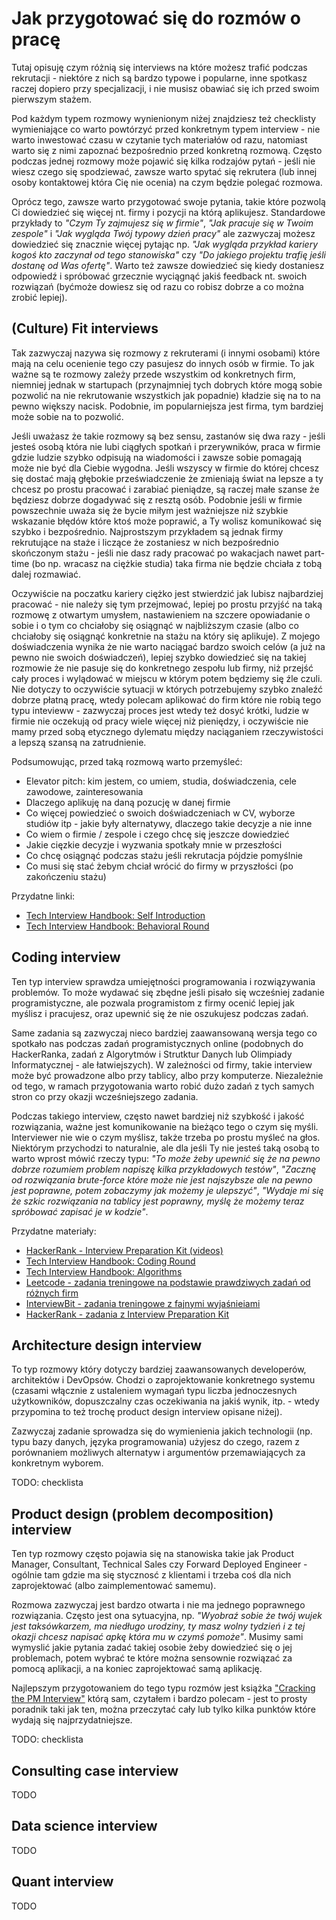 # Jak przygotować się do rozmów o pracę

Tutaj opisuję czym różnią się interviews na które możesz trafić podczas rekrutacji -
niektóre z nich są bardzo typowe i popularne, inne spotkasz raczej dopiero przy
specjalizacji, i nie musisz obawiać się ich przed swoim pierwszym stażem.

Pod każdym typem rozmowy wynienionym niżej znajdziesz też checklisty wymieniające co
warto powtórzyć przed konkretnym typem interview - nie warto inwestować czasu w czytanie
tych materiałów od razu, natomiast warto się z nimi zapoznać bezpośrednio przed konkretną
rozmową. Często podczas jednej rozmowy może pojawić się kilka rodzajów pytań - jeśli nie
wiesz czego się spodziewać, zawsze warto spytać się rekrutera (lub innej osoby
kontaktowej która Cię nie ocenia) na czym będzie polegać rozmowa.

Oprócz tego, zawsze warto przygotować swoje pytania, takie które pozwolą Ci dowiedzieć
się więcej nt. firmy i pozycji na którą aplikujesz. Standardowe przykłady to _"Czym Ty
zajmujesz się w firmie"_, _"Jak pracuje się w Twoim zespole"_ i _"Jak wygląda Twój typowy
dzień pracy"_ ale zazwyczaj możesz dowiedzieć się znacznie więcej pytając np. _"Jak
wygląda przykład kariery kogoś kto zaczynał od tego stanowiska"_ czy _"Do jakiego
projektu trafię jeśli dostanę od Was ofertę"_. Warto też zawsze dowiedzieć się kiedy
dostaniesz odpowiedź i spróbować grzecznie wyciągnąć jakiś feedback nt. swoich rozwiązań
(byćmoże dowiesz się od razu co robisz dobrze a co można zrobić lepiej).

## (Culture) Fit interviews

Tak zazwyczaj nazywa się rozmowy z rekruterami (i innymi osobami) które mają na celu
ocenienie tego czy pasujesz do innych osób w firmie. To jak ważne są te rozmowy zależy
przede wszystkim od konkretnych firm, niemniej jednak w startupach (przynajmniej tych
dobrych które mogą sobie pozwolić na nie rekrutowanie wszystkich jak popadnie) kładzie
się na to na pewno większy nacisk. Podobnie, im popularniejsza jest firma, tym bardziej
może sobie na to pozwolić.

Jeśli uważasz że takie rozmowy są bez sensu, zastanów się dwa razy - jeśli jesteś osobą
która nie lubi ciągłych spotkań i przerywników, praca w firmie gdzie ludzie szybko
odpisują na wiadomości i zawsze sobie pomagają może nie być dla Ciebie wygodna. Jeśli
wszyscy w firmie do której chcesz się dostać mają głębokie przeświadczenie że zmieniają
świat na lepsze a ty chcesz po prostu pracować i zarabiać pieniądze, są raczej małe
szanse że będziesz dobrze dogadywać się z resztą osób. Podobnie jeśli w firmie
powszechnie uważa się że bycie miłym jest ważniejsze niż szybkie wskazanie błędów które
ktoś może poprawić, a Ty wolisz komunikować się szybko i bezpośrednio. Najprostszym
przykładem są jednak firmy rekrutujące na staże i liczące że zostaniesz w nich
bezpośrednio skończonym stażu - jeśli nie dasz rady pracować po wakacjach nawet part-time
(bo np. wracasz na ciężkie studia) taka firma nie będzie chciała z tobą dalej rozmawiać.

Oczywiście na poczatku kariery ciężko jest stwierdzić jak lubisz najbardziej pracować -
nie należy się tym przejmować, lepiej po prostu przyjść na taką rozmowę z otwartym
umysłem, nastawieniem na szczere opowiadanie o sobie i o tym co chciałoby się osiągnąć w
najbliższym czasie (albo co chciałoby się osiągnąć konkretnie na stażu na który się
aplikuje). Z mojego doświadczenia wynika że nie warto naciągać bardzo swoich celów (a już
na pewno nie swoich doświadczeń), lepiej szybko dowiedzieć się na takiej rozmowie że nie
pasuje się do konkretnego zespołu lub firmy, niż przejść cały proces i wylądować w
miejscu w którym potem będziemy się źle czuli. Nie dotyczy to oczywiście sytuacji w
których potrzebujemy szybko znaleźć dobrze płatną pracę, wtedy polecam aplikować do firm
które nie robią tego typu intevieww - zazwyczaj proces jest wtedy też dosyć krótki,
ludzie w firmie nie oczekują od pracy wiele więcej niż pieniędzy, i oczywiście nie mamy
przed sobą etycznego dylematu między naciąganiem rzeczywistości a lepszą szansą na
zatrudnienie.

Podsumowując, przed taką rozmową warto przemyśleć:

- Elevator pitch: kim jestem, co umiem, studia, doświadczenia, cele zawodowe,
  zainteresowania
- Dlaczego aplikuję na daną pozucję w danej firmie
- Co więcej powiedzieć o swoich doświadczeniach w CV, wyborze studiów itp - jakie były
  alternatywy, dlaczego takie decyzje a nie inne
- Co wiem o firmie / zespole i czego chcę się jeszcze dowiedzieć
- Jakie cięzkie decyzje i wyzwania spotkały mnie w przeszłości
- Co chcę osiągnąć podczas stażu jeśli rekrutacja pójdzie pomyślnie
- Co musi się stać żebym chciał wrócić do firmy w przyszłości (po zakończeniu stażu)

Przydatne linki:

- [Tech Interview Handbook: Self Introduction](https://yangshun.github.io/tech-interview-handbook/self-introduction)
- [Tech Interview Handbook: Behavioral Round](https://yangshun.github.io/tech-interview-handbook/behavioral-round-overview)

## Coding interview

Ten typ interview sprawdza umiejętności programowania i rozwiązywania problemów. To może
wydawać się zbędne jeśli pisało się wcześniej zadanie programistyczne, ale pozwala
programistom z firmy ocenić lepiej jak myślisz i pracujesz, oraz upewnić się że nie
oszukujesz podczas zadań.

Same zadania są zazwyczaj nieco bardziej zaawansowaną wersja tego co spotkało nas podczas
zadań programistycznych online (podobnych do HackerRanka, zadań z Algorytmów i Strutktur
Danych lub Olimpiady Informatycznej - ale łatwiejszych). W zależności od firmy, takie
interview może być prowadzone albo przy tablicy, albo przy komputerze. Niezależnie od
tego, w ramach przygotowania warto robić dużo zadań z tych samych stron co przy okazji
wcześniejszego zadania.

Podczas takiego interview, często nawet bardziej niż szybkość i jakość rozwiązania, ważne
jest komunikowanie na bieżąco tego o czym się myśli. Interviewer nie wie o czym myślisz,
także trzeba po prostu myśleć na głos. Niektórym przychodzi to naturalnie, ale dla jeśli
Ty nie jesteś taką osobą to warto wprost mówić rzeczy typu: _"To może żeby upewnić się że
na pewno dobrze rozumiem problem napiszę kilka przykładowych testów"_, _"Zacznę od
rozwiązania brute-force które może nie jest najszybsze ale na pewno jest poprawne, potem
zobaczymy jak możemy je ulepszyć"_, _"Wydaje mi się że szkic rozwiązania na tablicy jest
poprawny, myślę że możemy teraz spróbować zapisać je w kodzie"_.

Przydatne materiały:

- [HackerRank - Interview Preparation Kit (videos)](https://www.hackerrank.com/interview/interview-preparation-kit/tips-and-guidelines/videos)
- [Tech Interview Handbook: Coding Round](https://yangshun.github.io/tech-interview-handbook/coding-round-overview)
- [Tech Interview Handbook: Algorithms](https://yangshun.github.io/tech-interview-handbook/algorithms/algorithms-introduction)
- [Leetcode - zadania treningowe na podstawie prawdziwych zadań od różnych firm](https://leetcode.com/problemset/all/)
- [InterviewBit - zadania treningowe z fajnymi wyjaśnieiami](https://www.interviewbit.com/practice/)
- [HackerRank - zadania z Interview Preparation Kit](https://www.hackerrank.com/interview/interview-preparation-kit)

## Architecture design interview

To typ rozmowy który dotyczy bardziej zaawansowanych developerów, architektów i DevOpsów.
Chodzi o zaprojektowanie konkretnego systemu (czasami włącznie z ustaleniem wymagań typu
liczba jednoczesnych użytkowników, dopuszczalny czas oczekiwania na jakiś wynik, itp. -
wtedy przypomina to też trochę product design interview opisane niżej).

Zazwyczaj zadanie sprowadza się do wymienienia jakich technologii (np. typu bazy danych,
języka programowania) użyjesz do czego, razem z porównaniem możliwych alternatyw i
argumentów przemawiających za konkretnym wyborem.

TODO: checklista

## Product design (problem decomposition) interview

Ten typ rozmowy często pojawia się na stanowiska takie jak Product Manager, Consultant,
Technical Sales czy Forward Deployed Engineer - ogólnie tam gdzie ma się stycznosć z
klientami i trzeba coś dla nich zaprojektować (albo zaimplementować samemu).

Rozmowa zazwyczaj jest bardzo otwarta i nie ma jednego poprawnego rozwiązania. Często
jest ona sytuacyjna, np. _"Wyobraź sobie że twój wujek jest taksówkarzem, ma niedługo
urodziny, ty masz wolny tydzień i z tej okazji chcesz napisać apkę która mu w czymś
pomoże"_. Musimy sami wymyslić jakie pytania zadać takiej osobie żeby dowiedzieć się o
jej problemach, potem wybrać te które można sensownie rozwiązać za pomocą aplikacji, a na
koniec zaprojektować samą aplikację.

Najlepszym przygotowaniem do tego typu rozmów jest książka
["Cracking the PM Interview"](https://www.amazon.com/Cracking-PM-Interview-Product-Technology/dp/0984782818)
którą sam, czytałem i bardzo polecam - jest to prosty poradnik taki jak ten, można
przeczytać cały lub tylko kilka punktów które wydają się najprzydatniejsze.

TODO: checklista

## Consulting case interview

TODO

## Data science interview

TODO

## Quant interview

TODO
